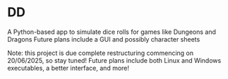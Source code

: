 # DD
A Python-based app to simulate dice rolls for games like Dungeons and Dragons
Future plans include a GUI and possibly character sheets

Note: this project is due complete restructuring commencing on 20/06/2025, so stay tuned!
Future plans include both Linux and Windows executables, a better interface, and more!
